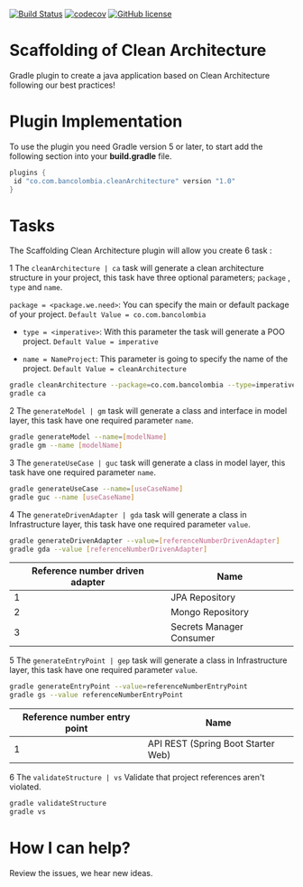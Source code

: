 [![Build Status](https://travis-ci.com/bancolombia/scaffold-clean-architecture.svg?branch=master)](https://travis-ci.com/bancolombia/scaffold-clean-architecture)
[![codecov](https://codecov.io/gh/bancolombia/scaffold-clean-architecture/branch/master/graph/badge.svg)](https://codecov.io/gh/bancolombia/scaffold-clean-architecture)
[![GitHub license](https://img.shields.io/github/license/Naereen/StrapDown.js.svg)](https://github.com/bancolombia/scaffold-clean-architecture/blob/master/LICENSE)
# Scaffolding of Clean Architecture
Gradle plugin to create a java application based on Clean Architecture following our best practices!


Plugin Implementation  
===================
To use the plugin you need Gradle version 5 or later, to start add the following section into your 
**build.gradle** file.

```groovy
plugins {
 id "co.com.bancolombia.cleanArchitecture" version "1.0"
}
```



Tasks
=====
The Scaffolding Clean Architecture plugin will allow you create 6 task  :

1 The ```cleanArchitecture | ca``` task will generate a clean architecture structure in your project, this task have three optional parameters; ```package``` , ```type``` and ```name```.

 ```package = <package.we.need>```: You can specify the main or default package of your project. ```Default Value = co.com.bancolombia```

- ```type = <imperative>```: With this parameter the task will generate a POO project. ```Default Value = imperative```

-  ```name = NameProject```: This parameter is going to specify the name of the project. ```Default Value = cleanArchitecture```


```sh
gradle cleanArchitecture --package=co.com.bancolombia --type=imperative --name=NameProject
gradle ca 
```

2 The ```generateModel | gm``` task will generate a class and interface in model layer, this task have one required parameter ```name```.
```sh
gradle generateModel --name=[modelName]
gradle gm --name [modelName]
```
3 The ```generateUseCase | guc``` task will generate a class in model layer, this task have one required parameter ```name```.
```sh
gradle generateUseCase --name=[useCaseName]
gradle guc --name [useCaseName]
 ```
4 The ```generateDrivenAdapter | gda``` task will generate a class in Infrastructure layer, this task have one required parameter ```value```.
```sh
gradle generateDrivenAdapter --value=[referenceNumberDrivenAdapter]
gradle gda --value [referenceNumberDrivenAdapter]
 ```

|      Reference number driven adapter        | Name       |
| ------------------ | ------------ |
| 1|JPA Repository |
| 2|Mongo Repository |
| 3|Secrets Manager Consumer |

5 The ```generateEntryPoint | gep``` task will generate a class in Infrastructure layer, this task have one required parameter ```value```.
```sh
gradle generateEntryPoint --value=referenceNumberEntryPoint
gradle gs --value referenceNumberEntryPoint
 ```
|      Reference number entry point      | Name       |
| ------------------ | ------------ |
| 1|API REST (Spring Boot Starter Web) |



6 The ```validateStructure | vs``` Validate that project references aren't violated.
```sh
gradle validateStructure  
gradle vs
```



How I can help?
=============
Review the issues, we hear new ideas.

